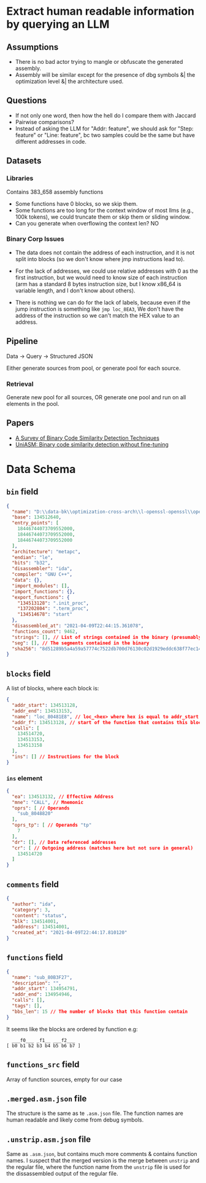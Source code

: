 # Extract human readable information by querying an LLM

## Assumptions

- There is no bad actor trying to mangle or obfuscate the generated assembly.
- Assembly will be similar except for the presence of dbg symbols &| the optimization level &| the architecture used.

## Questions

- If not only one word, then how the hell do I compare them with Jaccard
- Pairwise comparisons?
- Instead of asking the LLM for "Addr: feature", we should ask for "Step: feature" or "Line: feature", bc two samples
  could be the same but have different addresses in code.

## Datasets



### Libraries

Contains 383_658 assembly functions

- Some functions have 0 blocks, so we skip them.
- Some functions are too long for the context window of most llms (e.g., 100k tokens), we could truncate them or skip them or sliding window.
- Can you generate when overflowing the context len? NO

### Binary Corp Issues

- The data does not contain the address of each instruction, and it is not split into blocks (so we don't know where jmp instructions lead to).

- For the lack of addresses, we could use relative addresses with 0 as the first instruction, but we would need to know size of each instruction
    (arm has a standard 8 bytes instruction size, but I know x86_64 is variable length, and I don't know about others).
- There is nothing we can do for the lack of labels, because even if the jump instruction is something like `jmp loc_8EA3`,
    We don't have the address of the instruction so we can't match the HEX value to an address.

## Pipeline

Data -> Query -> Structured JSON

Either generate sources from pool, or generate pool for each source.

### Retrieval

Generate new pool for all sources, OR generate one pool and run on all elements in the pool.


## Papers

- [A Survey of Binary Code Similarity Detection Techniques](https://www.mdpi.com/2079-9292/13/9/1715)
- [UniASM: Binary code similarity detection without fine-tuning](https://arxiv.org/abs/2211.01144)

# Data Schema

## `bin` field
```json
{
  "name": "D:\\data-bk\\optimization-cross-arch\\l-openssl-openssl\\openssl-gcc32-g-O0.bin.tmp\\openssl-gcc32-g-O0.bin",
  "base": 134512640,
  "entry_points": [
    18446744073709552000,
    18446744073709552000,
    18446744073709552000
  ],
  "architecture": "metapc",
  "endian": "le",
  "bits": "b32",
  "disassembler": "ida",
  "compiler": "GNU C++",
  "data": {},
  "import_modules": [],
  "import_functions": {},
  "export_functions": {
    "134513128": ".init_proc",
    "137202804": ".term_proc",
    "134514678": "start"
  },
  "disassembled_at": "2021-04-09T22:44:15.361078",
  "functions_count": 9462,
  "strings": [], // List of strings contained in the binary (presumably obtained by running `strings` on the binary)
  "seg": [], // The segments contained in the binary
  "sha256": "8d51289b5a4a59a57774c7522db700d76130c02d1929eddc638f77ec14f56dd0"
}
```

## `blocks` field
A list of blocks, where each block is:
```json
{
  "addr_start": 134513128,
  "addr_end": 134513153,
  "name": "loc_80481E8", // loc_<hex> where hex is equal to addr_start
  "addr_f": 134513128, // start of the function that contains this block
  "calls": [
    134514720,
    134513153,
    134513158
  ],
  "ins": [] // Instructions for the block
}
```

### `ins` element

```json
{
  "ea": 134513132, // Effective Address
  "mne": "CALL", // Mnemonic
  "oprs": [ // Operands
    "sub_8048820"
  ],
  "oprs_tp": [ // Operands "tp"
    7
  ],
  "dr": [], // Data referenced addresses
  "cr": [ // Outgoing address (matches here but not sure in general)
    134514720
  ]
}
```

## `comments` field

```json
{
  "author": "ida",
  "category": 3,
  "content": "status",
  "blk": 134514001,
  "address": 134514001,
  "created_at": "2021-04-09T22:44:17.810120"
}
```

## `functions` field

```json
{
  "name": "sub_80B3F27",
  "description": "",
  "addr_start": 134954791,
  "addr_end": 134954946,
  "calls": [],
  "tags": [],
  "bbs_len": 15 // The number of blocks that this function contain
}
```

It seems like the blocks are ordered by function e.g:
```
  ___f0___ _f1__ ___f2___
[ b0 b1 b2 b3 b4 b5 b6 b7 ]
```

## `functions_src` field

Array of function sources, empty for our case

## `.merged.asm.json` file

The structure is the same as te `.asm.json` file. The function names are
human readable and likely come from debug symbols.

## `.unstrip.asm.json` file

Same as `.asm.json`, but contains much more comments & contains function names.
I suspect that the merged version is the merge between `unstrip` and the regular file, where
the function name from the `unstrip` file is used for the dissassembled output of the regular
file.

